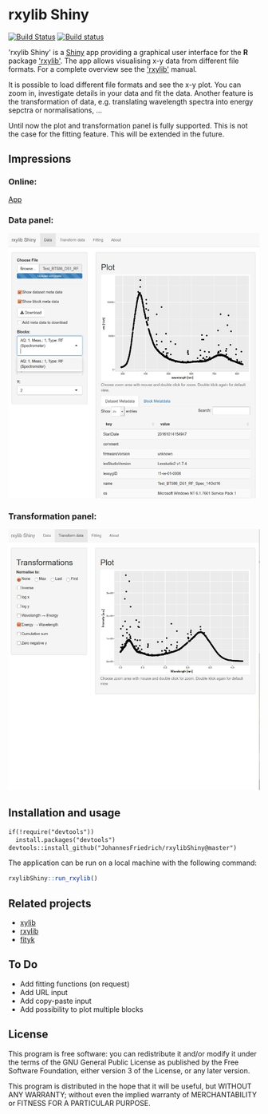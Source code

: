 # rxylib Shiny

[![Build Status](https://travis-ci.org/JohannesFriedrich/rxylibShiny.svg?branch=master)](https://travis-ci.org/JohannesFriedrich/rxylibShiny)
[![Build status](https://ci.appveyor.com/api/projects/status/tciywrm10kn43n1g?svg=true)](https://ci.appveyor.com/project/JohannesFriedrich/rxylibshiny)


'rxylib Shiny' is a [Shiny](http://shiny.rstudio.com) app providing a graphical user interface for the **R** package ['rxylib'](https://CRAN.R-project.org/package=rxylib). The app allows visualising x-y data from different file formats. For a complete overview see the ['rxylib'](https://CRAN.R-project.org/package=rxylib) manual.

It is possible to load different file formats and see the x-y plot. You can zoom in, investigate details in your data and fit the data.
Another feature is the transformation of data, e.g. translating wavelength spectra into energy sepctra or normalisations, ...

Until now the plot and transformation panel is fully supported. This is not the case for the fitting feature. This will be extended in the future.

## Impressions

### Online:

[App](https://johnsenfr.shinyapps.io/rxylib_shiny/)

### Data panel:

![](img/screenshot.jpg)

### Transformation panel:

![](img/screenshot2.jpg)

## Installation and usage

```{r}
if(!require("devtools"))
  install.packages("devtools")
devtools::install_github("JohannesFriedrich/rxylibShiny@master")
```

The application can be run on a local machine with the following command:

```r
rxylibShiny::run_rxylib()
```

## Related projects 

* [xylib](https://github.com/wojdyr/xylib)
* [rxylib](https://github.com/R-Lum/rxylib)
* [fityk](http://fityk.nieto.pl/)

## To Do

* Add fitting functions (on request)
* Add URL input
* Add copy-paste input
* Add possibility to plot multiple blocks

## License

This program is free software: you can redistribute it and/or modify
it under the terms of the GNU General Public License as published by
the Free Software Foundation, either version 3 of the License, or
any later version.

This program is distributed in the hope that it will be useful,
but WITHOUT ANY WARRANTY; without even the implied warranty of
MERCHANTABILITY or FITNESS FOR A PARTICULAR PURPOSE.  
